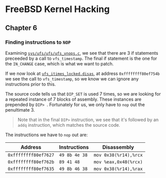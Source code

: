 # FreeBSD Kernel Hacking

## Chapter 6

### Finding instructions to `NOP`

Examining [`sys/ufs/ufs/ufs_vnops.c`](https://github.com/freebsd/freebsd/blob/3fc1420eac76eb8ddf28d6b0715b2f2fe933f805/sys/ufs/ufs/ufs_vnops.c#L174), we see that there are 3 if statements preceeded by a call to `vfs_timestamp`. The final if statement is the one for the `IN_CHANGE` case, which is what we want to patch.

If we now look at [`ufs_itimes_locked.disas`](./ufs_itimes_locked.disas), at address `0xffffffff80ef754b` we see the call to `vfs_timestamp`, so we know we can ignore any instructions prior to this.

The source code tells us that `DIP_SET` is used 7 times, so we are looking for a repeated instance of 7 blocks of assembly. These instances are prepended by `DIP> `. Fortunately for us, we only have to `nop` out the penultimate 3.

> Note that in the final `DIP>` instruction, we see that it's followed by an `addq` instruction, which matches the source code.

The instructions we have to `nop` out are:

| Address | Instructions | Disassembly |
|-|-|-|
|`0xffffffff80ef7627`|`49 8b 4e 38`|`mov 0x38(%r14),%rcx`|
|`0xffffffff80ef762b`|`89 41 48`|`mov %eax,0x48(%rcx)`|
|`0xffffffff80ef7635`|`49 8b 46 38`|`mov 0x38(%r14),%rax`|
